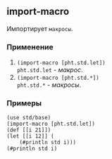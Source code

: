 ## import-macro
Импортирует `макросы`.

### Применение

1. `(import-macro [pht.std.let])`<br>
`pht.std.let` - _макрос_.
2. `(import-macro [pht.std.*])`<br>
`pht.std.*` - _макросы_.

### Примеры

```pihta
(use std/base)
(import-macro [pht.std.let])
(def [[i 21]])
(let [[i 12]] (
    (#println std i)))
(#println std i)
```
